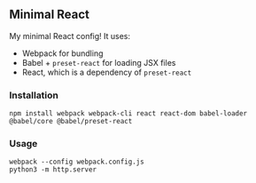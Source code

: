 ## Minimal React

My minimal React config! It uses:

- Webpack for bundling
- Babel + `preset-react` for loading JSX files
- React, which is a dependency of `preset-react`

### Installation

```
npm install webpack webpack-cli react react-dom babel-loader @babel/core @babel/preset-react
```

### Usage

```
webpack --config webpack.config.js
python3 -m http.server
```

